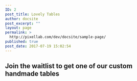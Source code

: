 ```yaml
---
ID: 2
post_title: Lovely Tables
author: docsite
post_excerpt: ""
layout: page
permalink: >
  http://pixellab.com/dev/docsite/sample-page/
published: true
post_date: 2017-07-19 15:02:54
---
```

<h2>Join the waitlist to get one of our custom handmade tables</h2>